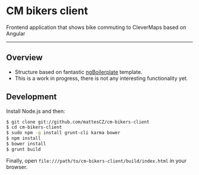 # CM bikers client

Frontend application that shows bike commuting to CleverMaps based on Angular

***

## Overview

* Structure based on fantastic [ngBoilerplate](http://joshdmiller.github.com/ng-boilerplate) template.
* This is a work in progress, there is not any interesting functionality yet.

## Development

Install Node.js and then:

```sh
$ git clone git://github.com/mattesCZ/cm-bikers-client
$ cd cm-bikers-client
$ sudo npm -g install grunt-cli karma bower
$ npm install
$ bower install
$ grunt build
```

Finally, open `file:///path/to/cm-bikers-client/build/index.html` in your browser.
